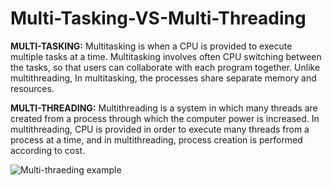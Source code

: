 # Multi-Tasking-VS-Multi-Threading
**MULTI-TASKING:**
Multitasking is when a CPU is provided to execute multiple tasks at a time. Multitasking involves often CPU switching between the tasks, so that users can collaborate with each program together. Unlike multithreading, In multitasking, the processes share separate memory and resources.

**MULTI-THREADING:**
Multithreading is a system in which many threads are created from a process through which the computer power is increased. In multithreading, CPU is provided in order to execute many threads from a process at a time, and in multithreading, process creation is performed according to cost.

![Multi-thraeding example](https://ibb.co/jMYS8MJ)
